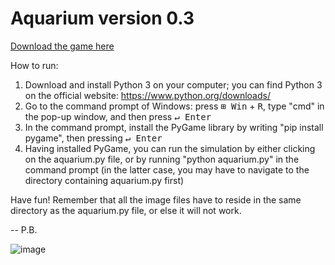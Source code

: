 # Aquarium version 0.3

[Download the game here](https://github.com/algebric/Aquarium/archive/refs/heads/main.zip)

How to run:
1. Download and install Python 3 on your computer; you can find Python 3 on the official website: https://www.python.org/downloads/
2. Go to the command prompt of Windows: press <kbd>⊞ Win</kbd> + <kbd>R</kbd>, type "cmd" in the pop-up window, and then press <kbd>↵ Enter</kbd>
3. In the command prompt, install the PyGame library by writing "pip install pygame", then pressing <kbd>↵ Enter</kbd>
4. Having installed PyGame, you can run the simulation by either clicking on the aquarium.py file, or by running "python aquarium.py" in the command prompt (in the latter case, you may have to navigate to the directory containing aquarium.py first)

Have fun! Remember that all the image files have to reside in the same directory as the aquarium.py file, or else it will not work.
<br>

-- P.B.

![image](https://github.com/user-attachments/assets/1600c823-9487-4f6b-94ea-f716d590a5c4)
